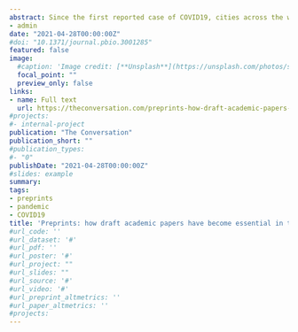 ```yaml
---
abstract: Since the first reported case of COVID19, cities across the world have shut down, people have stopped socialising and going to work, economies have taken a hit and there have been far too many deaths. But at the same time the scientific community has come together and produced an immense amount of knowledge on the virus, developing multiple vaccines in less than a year. This has been possible because scientists have rapidly shared their research on COVID19, and preprints, scientific papers that haven’t been formally reviewed, have proved essential in this effort. In a new piece of research, my colleagues and I found that the pandemic has resulted in scientists increasing the use of preprints to release findings, and that these papers are also being read more frequently. This has also produced a cultural shift in how preprints are used and viewed by society. The media and the public are now far more likely to encounter and discuss preprints and their findings on a daily basis.
- admin
date: "2021-04-28T00:00:00Z"
#doi: "10.1371/journal.pbio.3001285"
featured: false
image:
  #caption: 'Image credit: [**Unsplash**](https://unsplash.com/photos/s9CC2SKySJM)'
  focal_point: ""
  preview_only: false
links:
- name: Full text
  url: https://theconversation.com/preprints-how-draft-academic-papers-have-become-essential-in-the-fight-against-covid-158811
#projects:
#- internal-project
publication: "The Conversation"
publication_short: ""
#publication_types:
#- "0"
publishDate: "2021-04-28T00:00:00Z"
#slides: example
summary: 
tags:
- preprints
- pandemic
- COVID19
title: 'Preprints: how draft academic papers have become essential in the fight against COVID'
#url_code: ''
#url_dataset: '#'
#url_pdf: ''
#url_poster: '#'
#url_project: ""
#url_slides: ""
#url_source: '#'
#url_video: '#'
#url_preprint_altmetrics: ''
#url_paper_altmetrics: ''
#projects:
---
```


